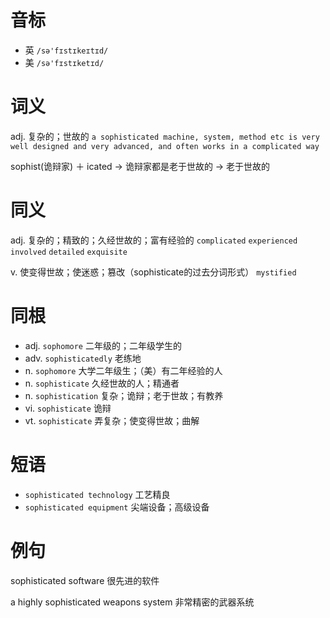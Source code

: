 # 音标

- 英 `/sə'fɪstɪkeɪtɪd/`
- 美 `/sə'fɪstɪketɪd/`

# 词义

adj. 复杂的；世故的
`a sophisticated machine, system, method etc is very well designed and very advanced, and often works in a complicated way`



sophist(诡辩家) ＋ icated → 诡辩家都是老于世故的 → 老于世故的

# 同义

adj. 复杂的；精致的；久经世故的；富有经验的
`complicated` `experienced` `involved` `detailed` `exquisite`

v. 使变得世故；使迷惑；篡改（sophisticate的过去分词形式）
`mystified`

# 同根

- adj. `sophomore` 二年级的；二年级学生的
- adv. `sophisticatedly` 老练地
- n. `sophomore` 大学二年级生；（美）有二年经验的人
- n. `sophisticate` 久经世故的人；精通者
- n. `sophistication` 复杂；诡辩；老于世故；有教养
- vi. `sophisticate` 诡辩
- vt. `sophisticate` 弄复杂；使变得世故；曲解

# 短语

- `sophisticated technology` 工艺精良
- `sophisticated equipment` 尖端设备；高级设备

# 例句

sophisticated software
很先进的软件

a highly sophisticated weapons system
非常精密的武器系统


